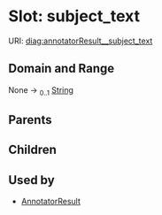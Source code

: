 
# Slot: subject_text




URI: [diag:annotatorResult__subject_text](http://w3id.org/ontogpt/diagnostic_procedure/annotatorResult__subject_text)


## Domain and Range

None &#8594;  <sub>0..1</sub> [String](types/String.md)

## Parents


## Children


## Used by

 * [AnnotatorResult](AnnotatorResult.md)
